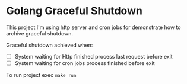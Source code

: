 # Golang Graceful Shutdown

This project I'm using http server and cron jobs for demonstrate how to archive graceful shutdown.

Graceful shutdown achieved when:
* [ ] System waiting for Http finished process last request before exit
* [ ] System waiting for cron jobs process finished before exit

To run project exec `make run`

